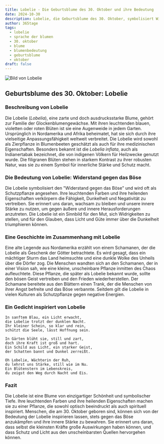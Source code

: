 ```yaml
---
title: Lobelie - Die Geburtsblume des 30. Oktober und ihre Bedeutung
date: 2024-10-30
description: Lobelie, die Geburtsblume des 30. Oktober, symbolisiert Widerstand gegen das Böse. Erfahre mehr über ihre Geschichte, Bedeutung und Symbolik in der Sprache der Blumen.
author: 365tage
tags:
  - lobelie
  - sprache der blumen
  - 30. oktober
  - blume
  - blumenbedeutung
  - geburtsblume
  - oktober
draft: false
---
```


![Bild von Lobelie](https://cdn.pixabay.com/photo/2017/06/05/16/17/praise-lien-2374492_1280.jpg#center)

## Geburtsblume des 30. Oktober: Lobelie

### Beschreibung von Lobelie

Die Lobelie (_Lobelia_), eine zarte und doch ausdrucksstarke Blume, gehört zur Familie der Glockenblumengewächse. Mit ihren leuchtenden blauen, violetten oder roten Blüten ist sie eine Augenweide in jedem Garten. Ursprünglich in Nordamerika und Afrika beheimatet, hat sie sich durch ihre vielseitige Anpassungsfähigkeit weltweit verbreitet. Die Lobelie wird sowohl als Zierpflanze in Blumenbeeten geschätzt als auch für ihre medizinischen Eigenschaften. Besonders bekannt ist die _Lobelia inflata_, auch als Indianertabak bezeichnet, die von indigenen Völkern für Heilzwecke genutzt wurde. Die filigranen Blüten stehen in starkem Kontrast zu ihrer robusten Natur, was sie zu einem Symbol für innerliche Stärke und Schutz macht.

### Die Bedeutung von Lobelie: Widerstand gegen das Böse

Die Lobelie symbolisiert den "Widerstand gegen das Böse" und wird oft als Schutzpflanze angesehen. Ihre leuchtenden Farben und ihre heilenden Eigenschaften verkörpern die Fähigkeit, Dunkelheit und Negativität zu vertreiben. Sie erinnert uns daran, wachsam zu bleiben und unsere innere Stärke zu nutzen, um gegen äußere und innere Herausforderungen anzutreten. Die Lobelie ist ein Sinnbild für den Mut, sich Widrigkeiten zu stellen, und für den Glauben, dass Licht und Güte immer über die Dunkelheit triumphieren können.

### Eine Geschichte im Zusammenhang mit Lobelie

Eine alte Legende aus Nordamerika erzählt von einem Schamanen, der die Lobelie als Geschenk der Götter betrachtete. Es wird gesagt, dass ein mächtiger Sturm das Land heimsuchte und eine dunkle Wolke des Unheils über die Dörfer zog. Die Menschen wandten sich an den Schamanen, der in einer Vision sah, wie eine kleine, unscheinbare Pflanze inmitten des Chaos aufleuchtete. Diese Pflanze, die später als Lobelie bekannt wurde, sollte den bösen Geist vertreiben und den Frieden wiederherstellen. Der Schamane bereitete aus den Blättern einen Trank, der die Menschen von ihrer Angst befreite und das Böse verbannte. Seitdem gilt die Lobelie in vielen Kulturen als Schutzpflanze gegen negative Energien.

### Ein Gedicht inspiriert von Lobelie

```
In sanftem Blau, ein Licht erwacht,  
die Lobelie trotzt der dunklen Nacht.  
Ihr kleiner Schein, so klar und rein,  
schützt die Seele, lässt Hoffnung sein.  

In Gärten blüht sie, still und zart,  
doch ihre Kraft ist groß und hart.  
Ein Schild aus Licht, ein starker Geist,  
der Schatten bannt und Dunkel zerreißt.  

Oh Lobelie, Wächterin der Ruh,  
du lehrst uns Stärke, still wie im Nu.  
Ein Blütenstern im Lebenskreis,  
du zeigst den Weg durch Nacht und Eis.  
```

### Fazit

Die Lobelie ist eine Blume von einzigartiger Schönheit und symbolischer Tiefe. Ihre leuchtenden Farben und ihre heilenden Eigenschaften machen sie zu einer Pflanze, die sowohl optisch beeindruckt als auch spirituell inspiriert. Menschen, die am 30. Oktober geboren sind, können sich von der Bedeutung der Lobelie inspirieren lassen, stets gegen das Böse anzukämpfen und ihre innere Stärke zu bewahren. Sie erinnert uns daran, dass selbst die kleinsten Kräfte große Auswirkungen haben können, und dass Schutz und Licht aus den unscheinbarsten Quellen hervorgehen können.